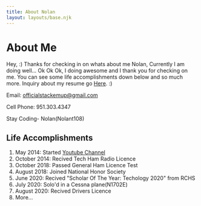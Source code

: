 ```yaml
---
title: About Nolan
layout: layouts/base.njk
---
```


# About Me

Hey, :) 
Thanks for checking in on whats about me Nolan, Currently I am doing well... Ok Ok Ok, I doing awesome and I thank you for checking on me. You can see some life accomplishments down below and so much more. Inquiry about my resume go [Here](/resume). :)

Email: officialstackemup@gmail.com

Cell Phone: 951.303.4347

Stay Coding-
Nolan(Nolant108)

## Life Accomplishments

1. May 2014: Started [Youtube Channel](https://youtube.com/OfficialStackEmUp)
2. October 2014: Recived Tech Ham Radio Licence
3. October 2018: Passed General Ham Licence Test
4. August 2018: Joined National Honor Society
5. June 2020: Recived "Scholar Of The Year: Techology 2020" from RCHS
6. July 2020: Solo'd in a Cessna plane(N1702E)
7. August 2020: Recived Drivers Licence
8. More...



